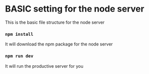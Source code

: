 # BASIC setting for the node server 

This is the basic file structure for the node server 

### `npm install`

It will download the npm package for the node server 

### `npm run dev`

It will run the productive server for you 
